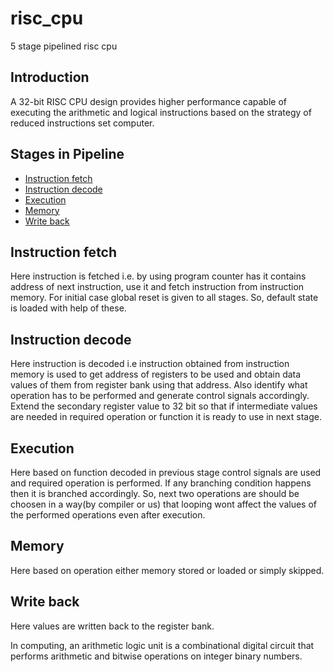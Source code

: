 # risc_cpu
5 stage pipelined risc cpu

## Introduction
A 32-bit RISC CPU design provides higher performance capable of executing the arithmetic and logical instructions based on the strategy of reduced instructions set computer.

## Stages in Pipeline

- [Instruction fetch](https://github.com/Sairamakula1999/risc_cpu/blob/main/README.md#instruction-fetch)
- [Instruction decode](https://github.com/Sairamakula1999/risc_cpu/blob/main/README.md#instruction-decode)
- [Execution](https://github.com/Sairamakula1999/risc_cpu/blob/main/README.md#execution)
- [Memory](https://github.com/Sairamakula1999/risc_cpu/blob/main/README.md#memory)
- [Write back](https://github.com/Sairamakula1999/risc_cpu/blob/main/README.md#Write-back)

## Instruction fetch
Here instruction is fetched i.e. by using program counter has it contains address of next instruction, use it and fetch instruction from instruction memory. For initial case global reset is given to all stages. So, default state is loaded with help of these.
## Instruction decode
Here instruction is decoded i.e instruction obtained from instruction memory is used to get address of registers to be used and obtain data values of them from register bank using that address. Also identify what operation has to be performed and generate control signals accordingly. Extend the secondary register value to 32 bit so that if intermediate values are needed in required operation or function it is ready to use in next stage. 
## Execution
Here based on function decoded in previous stage control signals are used and required operation is performed. If any branching condition happens then it is branched accordingly. So, next two operations are should be choosen in a way(by compiler or us) that looping wont affect the values of the performed operations even after execution. 
## Memory
Here based on operation either memory stored or loaded or simply skipped.
## Write back
Here values are written back to the register bank.

In computing, an arithmetic logic unit is a combinational digital circuit that performs arithmetic and bitwise operations on integer binary numbers.
